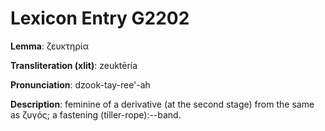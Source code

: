 # Lexicon Entry G2202

**Lemma**: ζευκτηρία

**Transliteration (xlit)**: zeuktēría

**Pronunciation**: dzook-tay-ree'-ah

**Description**:
feminine of a derivative (at the second stage) from the same as ζυγός; a fastening (tiller-rope):--band.
